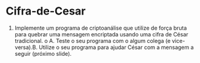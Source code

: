 # Cifra-de-Cesar
1. Implemente um programa de criptoanálise que utilize de força bruta para quebrar uma mensagem encriptada usando uma cifra de César tradicional. o A. Teste o seu programa com o algum colega (e vice-versa).B. Utilize o seu programa para ajudar César com a mensagem a seguir (próximo slide).
